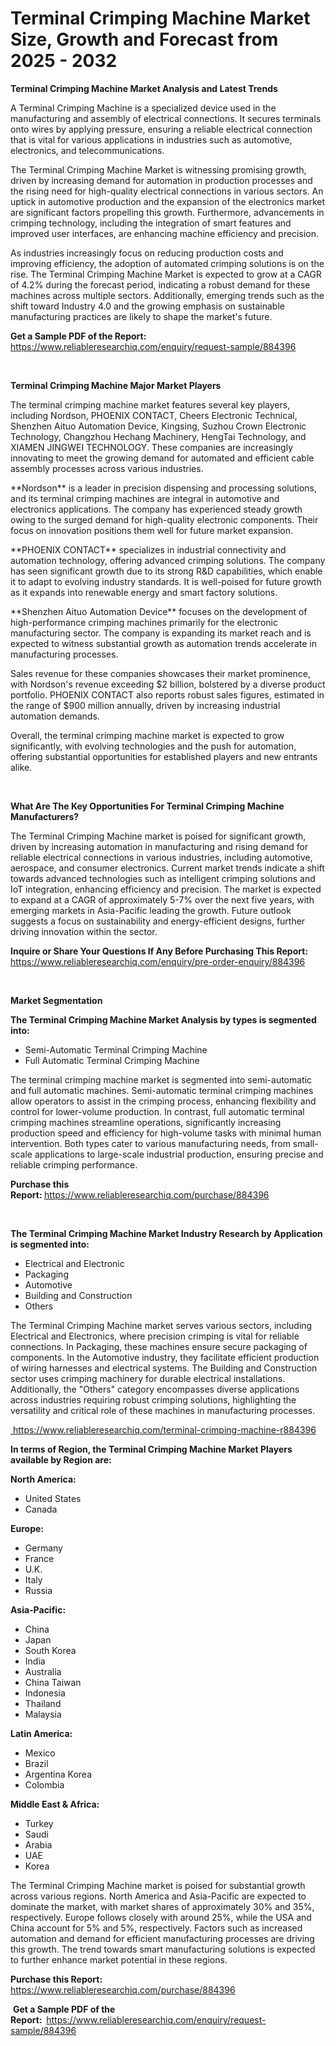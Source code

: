 <p><h1>Terminal Crimping Machine Market Size, Growth and Forecast from 2025 - 2032</h1></p><p><strong>Terminal Crimping Machine Market Analysis and Latest Trends</strong></p>
<p><p>A Terminal Crimping Machine is a specialized device used in the manufacturing and assembly of electrical connections. It secures terminals onto wires by applying pressure, ensuring a reliable electrical connection that is vital for various applications in industries such as automotive, electronics, and telecommunications. </p><p>The Terminal Crimping Machine Market is witnessing promising growth, driven by increasing demand for automation in production processes and the rising need for high-quality electrical connections in various sectors. An uptick in automotive production and the expansion of the electronics market are significant factors propelling this growth. Furthermore, advancements in crimping technology, including the integration of smart features and improved user interfaces, are enhancing machine efficiency and precision.</p><p>As industries increasingly focus on reducing production costs and improving efficiency, the adoption of automated crimping solutions is on the rise. The Terminal Crimping Machine Market is expected to grow at a CAGR of 4.2% during the forecast period, indicating a robust demand for these machines across multiple sectors. Additionally, emerging trends such as the shift toward Industry 4.0 and the growing emphasis on sustainable manufacturing practices are likely to shape the market's future.</p></p>
<p><strong>Get a Sample PDF of the Report:&nbsp;</strong> <a href="https://www.reliableresearchiq.com/enquiry/request-sample/884396?utm_campaign=3510&utm_medium=2&utm_source=Github&utm_content=ia&utm_term=16042025&utm_id=terminal-crimping-machine">https://www.reliableresearchiq.com/enquiry/request-sample/884396</a></p>
<p>&nbsp;</p>
<p><strong>Terminal Crimping Machine Major Market Players</strong></p>
<p><p>The terminal crimping machine market features several key players, including Nordson, PHOENIX CONTACT, Cheers Electronic Technical, Shenzhen Aituo Automation Device, Kingsing, Suzhou Crown Electronic Technology, Changzhou Hechang Machinery, HengTai Technology, and XIAMEN JINGWEI TECHNOLOGY. These companies are increasingly innovating to meet the growing demand for automated and efficient cable assembly processes across various industries.</p><p>**Nordson** is a leader in precision dispensing and processing solutions, and its terminal crimping machines are integral in automotive and electronics applications. The company has experienced steady growth owing to the surged demand for high-quality electronic components. Their focus on innovation positions them well for future market expansion.</p><p>**PHOENIX CONTACT** specializes in industrial connectivity and automation technology, offering advanced crimping solutions. The company has seen significant growth due to its strong R&D capabilities, which enable it to adapt to evolving industry standards. It is well-poised for future growth as it expands into renewable energy and smart factory solutions.</p><p>**Shenzhen Aituo Automation Device** focuses on the development of high-performance crimping machines primarily for the electronic manufacturing sector. The company is expanding its market reach and is expected to witness substantial growth as automation trends accelerate in manufacturing processes.</p><p>Sales revenue for these companies showcases their market prominence, with Nordson's revenue exceeding $2 billion, bolstered by a diverse product portfolio. PHOENIX CONTACT also reports robust sales figures, estimated in the range of $900 million annually, driven by increasing industrial automation demands.</p><p>Overall, the terminal crimping machine market is expected to grow significantly, with evolving technologies and the push for automation, offering substantial opportunities for established players and new entrants alike.</p></p>
<p>&nbsp;</p>
<p><strong>What Are The Key Opportunities For Terminal Crimping Machine Manufacturers?</strong></p>
<p><p>The Terminal Crimping Machine market is poised for significant growth, driven by increasing automation in manufacturing and rising demand for reliable electrical connections in various industries, including automotive, aerospace, and consumer electronics. Current market trends indicate a shift towards advanced technologies such as intelligent crimping solutions and IoT integration, enhancing efficiency and precision. The market is expected to expand at a CAGR of approximately 5-7% over the next five years, with emerging markets in Asia-Pacific leading the growth. Future outlook suggests a focus on sustainability and energy-efficient designs, further driving innovation within the sector.</p></p>
<p><strong>Inquire or Share Your Questions If Any Before Purchasing This Report:</strong> <a href="https://www.reliableresearchiq.com/enquiry/pre-order-enquiry/884396?utm_campaign=3510&utm_medium=2&utm_source=Github&utm_content=ia&utm_term=16042025&utm_id=terminal-crimping-machine">https://www.reliableresearchiq.com/enquiry/pre-order-enquiry/884396</a></p>
<p>&nbsp;</p>
<p><strong>Market Segmentation</strong></p>
<p><strong>The Terminal Crimping Machine Market Analysis by types is segmented into:</strong></p>
<p><ul><li>Semi-Automatic Terminal Crimping Machine</li><li>Full Automatic Terminal Crimping Machine</li></ul></p>
<p><p>The terminal crimping machine market is segmented into semi-automatic and full automatic machines. Semi-automatic terminal crimping machines allow operators to assist in the crimping process, enhancing flexibility and control for lower-volume production. In contrast, full automatic terminal crimping machines streamline operations, significantly increasing production speed and efficiency for high-volume tasks with minimal human intervention. Both types cater to various manufacturing needs, from small-scale applications to large-scale industrial production, ensuring precise and reliable crimping performance.</p></p>
<p><strong>Purchase this Report:&nbsp;</strong><a href="https://www.reliableresearchiq.com/purchase/884396?utm_campaign=3510&utm_medium=2&utm_source=Github&utm_content=ia&utm_term=16042025&utm_id=terminal-crimping-machine">https://www.reliableresearchiq.com/purchase/884396</a></p>
<p>&nbsp;</p>
<p><strong>The Terminal Crimping Machine Market Industry Research by Application is segmented into:</strong></p>
<p><ul><li>Electrical and Electronic</li><li>Packaging</li><li>Automotive</li><li>Building and Construction</li><li>Others</li></ul></p>
<p><p>The Terminal Crimping Machine market serves various sectors, including Electrical and Electronics, where precision crimping is vital for reliable connections. In Packaging, these machines ensure secure packaging of components. In the Automotive industry, they facilitate efficient production of wiring harnesses and electrical systems. The Building and Construction sector uses crimping machinery for durable electrical installations. Additionally, the "Others" category encompasses diverse applications across industries requiring robust crimping solutions, highlighting the versatility and critical role of these machines in manufacturing processes.</p></p>
<p><a href="https://www.reliableresearchiq.com/terminal-crimping-machine-r884396?utm_campaign=3510&utm_medium=2&utm_source=Github&utm_content=ia&utm_term=16042025&utm_id=terminal-crimping-machine">&nbsp;https://www.reliableresearchiq.com/terminal-crimping-machine-r884396</a></p>
<p><strong>In terms of Region, the Terminal Crimping Machine Market Players available by Region are:</strong></p>
<p>
    <p> <strong> North America: </strong>
        <ul>
            <li>United States</li>
            <li>Canada</li>
        </ul>
        </p> 
    <p> <strong> Europe: </strong>
        <ul>
            <li>Germany</li>
            <li>France</li>
            <li>U.K.</li>
            <li>Italy</li>
            <li>Russia</li>
        </ul>
        </p> 
    <p> <strong> Asia-Pacific: </strong>
        <ul>
            <li>China</li>
            <li>Japan</li>
            <li>South Korea</li>
            <li>India</li>
            <li>Australia</li>
            <li>China Taiwan</li>
            <li>Indonesia</li>
            <li>Thailand</li>
            <li>Malaysia</li>
        </ul>
        </p> 
    <p> <strong> Latin America: </strong>
        <ul>
            <li>Mexico</li>
            <li>Brazil</li>
            <li>Argentina Korea</li>
            <li>Colombia</li>
        </ul>
        </p> 
    <p> <strong> Middle East & Africa: </strong>
        <ul>
            <li>Turkey</li>
            <li>Saudi</li>
            <li>Arabia</li>
            <li>UAE</li>
            <li>Korea</li>
        </ul>
    </p>
    </p>
<p><p>The Terminal Crimping Machine market is poised for substantial growth across various regions. North America and Asia-Pacific are expected to dominate the market, with market shares of approximately 30% and 35%, respectively. Europe follows closely with around 25%, while the USA and China account for 5% and 5%, respectively. Factors such as increased automation and demand for efficient manufacturing processes are driving this growth. The trend towards smart manufacturing solutions is expected to further enhance market potential in these regions.</p></p>
<p><strong>Purchase this Report: </strong><a href="https://www.reliableresearchiq.com/purchase/884396?utm_campaign=3510&utm_medium=2&utm_source=Github&utm_content=ia&utm_term=16042025&utm_id=terminal-crimping-machine">https://www.reliableresearchiq.com/purchase/884396</a></p>
<p>&nbsp;<strong>Get a Sample PDF of the Report:&nbsp;&nbsp;</strong><a href="https://www.reliableresearchiq.com/enquiry/request-sample/884396?utm_campaign=3510&utm_medium=2&utm_source=Github&utm_content=ia&utm_term=16042025&utm_id=terminal-crimping-machine">https://www.reliableresearchiq.com/enquiry/request-sample/884396</a></p>
<p><strong></strong></p>
<p><p></p><p></p><p></p></p>